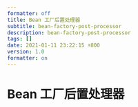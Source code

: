 ```yaml
---
formatter: off
title: Bean 工厂后置处理器
subtitle: bean-factory-post-processor 
description: bean-factory-post-processor 
tags: [] 
date: 2021-01-11 23:22:15 +800 
version: 1.0
formatter: on
---
```


# Bean 工厂后置处理器



